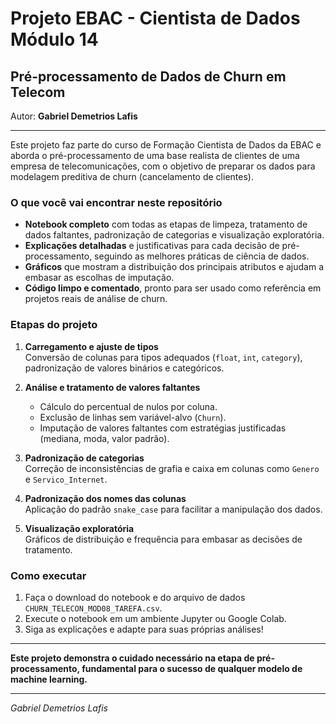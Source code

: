 # Projeto EBAC - Cientista de Dados Módulo 14

## Pré-processamento de Dados de Churn em Telecom

Autor: **Gabriel Demetrios Lafis**

---

Este projeto faz parte do curso de Formação Cientista de Dados da EBAC e aborda o pré-processamento de uma base realista de clientes de uma empresa de telecomunicações, com o objetivo de preparar os dados para modelagem preditiva de churn (cancelamento de clientes).

### O que você vai encontrar neste repositório

- **Notebook completo** com todas as etapas de limpeza, tratamento de dados faltantes, padronização de categorias e visualização exploratória.
- **Explicações detalhadas** e justificativas para cada decisão de pré-processamento, seguindo as melhores práticas de ciência de dados.
- **Gráficos** que mostram a distribuição dos principais atributos e ajudam a embasar as escolhas de imputação.
- **Código limpo e comentado**, pronto para ser usado como referência em projetos reais de análise de churn.

### Etapas do projeto

1. **Carregamento e ajuste de tipos**  
   Conversão de colunas para tipos adequados (`float`, `int`, `category`), padronização de valores binários e categóricos.

2. **Análise e tratamento de valores faltantes**  
   - Cálculo do percentual de nulos por coluna.
   - Exclusão de linhas sem variável-alvo (`Churn`).
   - Imputação de valores faltantes com estratégias justificadas (mediana, moda, valor padrão).

3. **Padronização de categorias**  
   Correção de inconsistências de grafia e caixa em colunas como `Genero` e `Servico_Internet`.

4. **Padronização dos nomes das colunas**  
   Aplicação do padrão `snake_case` para facilitar a manipulação dos dados.

5. **Visualização exploratória**  
   Gráficos de distribuição e frequência para embasar as decisões de tratamento.

### Como executar

1. Faça o download do notebook e do arquivo de dados `CHURN_TELECON_MOD08_TAREFA.csv`.
2. Execute o notebook em um ambiente Jupyter ou Google Colab.
3. Siga as explicações e adapte para suas próprias análises!

---

**Este projeto demonstra o cuidado necessário na etapa de pré-processamento, fundamental para o sucesso de qualquer modelo de machine learning.**

---

*Gabriel Demetrios Lafis*  


